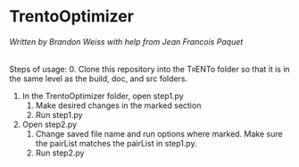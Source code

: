 # TrentoOptimizer
###### Written by Brandon Weiss with help from Jean Francois Paquet

Steps of usage:
0. Clone this repository into the T<font size = 1>R</font>ENTo folder so that it is in the same level as the build, doc, and src folders. 
1. In the TrentoOptimizer folder, open step1.py
   1. Make desired changes in the marked section
   2. Run step1.py
2. Open step2.py
   1. Change saved file name and run options where marked. Make sure the pairList matches the pairList in step1.py.
   2. Run step2.py